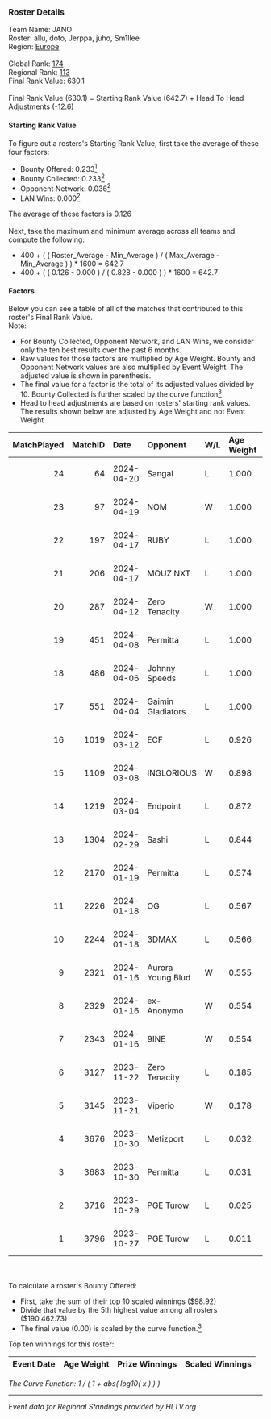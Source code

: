 ### Roster Details<br />
Team Name: JANO<br />
Roster: allu, doto, Jerppa, juho, Sm1llee<br />
Region: [Europe]( ../standings_europe.md)<br />
<br />
Global Rank: [174](../standings_global.md)<br />
Regional Rank: [113]( ../standings_europe.md)<br />
Final Rank Value:  630.1<br />
<br />
Final Rank Value (630.1) = Starting Rank Value (642.7) + Head To Head Adjustments (-12.6)<br />

#### Starting Rank Value<br />
To figure out a rosters's Starting Rank Value, first take the average of these four factors:<br />
- Bounty Offered: 0.233[<sup>1</sup>](#table2)
- Bounty Collected: 0.233[<sup>2</sup>](#table1)
- Opponent Network: 0.036[<sup>2</sup>](#table1)
- LAN Wins: 0.000[<sup>2</sup>](#table1)

The average of these factors is 0.126<br />
<br />
Next, take the maximum and minimum average across all teams and compute the following:<br />
- 400 + ( ( Roster_Average - Min_Average ) / ( Max_Average - Min_Average ) ) * 1600 = 642.7
- 400 + ( ( 0.126 - 0.000 ) / ( 0.828 - 0.000 ) ) * 1600 = 642.7


#### Factors<br />
Below you can see a table of all of the matches that contributed to this roster's Final Rank Value.<br />
Note:<br />

- For Bounty Collected, Opponent Network, and LAN Wins, we consider only the ten best results over the past 6 months.
- Raw values for those factors are multiplied by Age Weight. Bounty and Opponent Network values are also multiplied by Event Weight. The adjusted value is shown in parenthesis.
- The final value for a factor is the total of its adjusted values divided by 10. Bounty Collected is further scaled by the curve function[<sup>3</sup>](#curveFunction)
- Head to head adjustments are based on rosters' starting rank values. The results shown below are adjusted by Age Weight and not Event Weight
<span id="table1"></span><br />


| MatchPlayed | MatchID | Date       | Opponent          | W/L | Age Weight | Event Weight | Bounty Collected | Opponent Network | LAN Wins  | H2H Adjustment | Participating Roster              |
| -: | -: | :- | :- | :- | :- | :- | :- | :- | :- | -: | :- |
|          24 |      64 | 2024-04-20 | Sangal            | L   | 1.000      | -            | -                | -                | -         |          -7.99 | allu, doto, Jerppa, juho, Sm1llee |
|          23 |      97 | 2024-04-19 | NOM               | W   | 1.000      | 0.143        | 0.000 (0.000)    | 0.089 (0.013)    | 0 (0.000) |          13.12 | allu, doto, Jerppa, juho, Sm1llee |
|          22 |     197 | 2024-04-17 | RUBY              | L   | 1.000      | -            | -                | -                | -         |          -8.46 | allu, doto, Jerppa, juho, Sm1llee |
|          21 |     206 | 2024-04-17 | MOUZ NXT          | L   | 1.000      | -            | -                | -                | -         |          -5.22 | allu, doto, Jerppa, juho, Sm1llee |
|          20 |     287 | 2024-04-12 | Zero Tenacity     | W   | 1.000      | 0.371        | 0.008 (0.003)    | 0.805 (0.298)    | 0 (0.000) |          21.38 | allu, doto, Jerppa, juho, Sm1llee |
|          19 |     451 | 2024-04-08 | Permitta          | L   | 1.000      | -            | -                | -                | -         |          -6.03 | allu, doto, Jerppa, juho, Sm1llee |
|          18 |     486 | 2024-04-06 | Johnny Speeds     | L   | 1.000      | -            | -                | -                | -         |          -9.17 | allu, doto, Jerppa, juho, Sm1llee |
|          17 |     551 | 2024-04-04 | Gaimin Gladiators | L   | 1.000      | -            | -                | -                | -         |          -0.85 | allu, doto, Jerppa, juho, Sm1llee |
|          16 |    1019 | 2024-03-12 | ECF               | L   | 0.926      | -            | -                | -                | -         |         -15.74 | allu, doto, Jelo, Jerppa, Sm1llee |
|          15 |    1109 | 2024-03-08 | INGLORIOUS        | W   | 0.898      | 0.143        | 0.000 (0.000)    | 0.089 (0.011)    | 0 (0.000) |          11.88 | allu, doto, Jelo, Jerppa, Sm1llee |
|          14 |    1219 | 2024-03-04 | Endpoint          | L   | 0.872      | -            | -                | -                | -         |         -19.53 | allu, doto, Jelo, Jerppa, Sm1llee |
|          13 |    1304 | 2024-02-29 | Sashi             | L   | 0.844      | -            | -                | -                | -         |          -5.72 | allu, doto, Jelo, Jerppa, Sm1llee |
|          12 |    2170 | 2024-01-19 | Permitta          | L   | 0.574      | -            | -                | -                | -         |          -4.53 | Aerial, allu, doto, Jelo, Sm1llee |
|          11 |    2226 | 2024-01-18 | OG                | L   | 0.567      | -            | -                | -                | -         |          -0.48 | Aerial, allu, doto, Jelo, Sm1llee |
|          10 |    2244 | 2024-01-18 | 3DMAX             | L   | 0.566      | -            | -                | -                | -         |          -2.04 | Aerial, allu, doto, Jelo, Sm1llee |
|           9 |    2321 | 2024-01-16 | Aurora Young Blud | W   | 0.555      | 0.143        | 0.002 (0.000)    | 0.133 (0.011)    | 0 (0.000) |           9.83 | Aerial, allu, doto, Jelo, Sm1llee |
|           8 |    2329 | 2024-01-16 | ex-Anonymo        | W   | 0.554      | 0.143        | 0.027 (0.002)    | 0.276 (0.022)    | 0 (0.000) |          11.81 | Aerial, allu, doto, Jelo, Sm1llee |
|           7 |    2343 | 2024-01-16 | 9INE              | W   | 0.554      | 0.143        | 0.000 (0.000)    | 0.087 (0.007)    | 0 (0.000) |           6.42 | Aerial, allu, doto, Jelo, Sm1llee |
|           6 |    3127 | 2023-11-22 | Zero Tenacity     | L   | 0.185      | -            | -                | -                | -         |          -1.75 | allu, doto, Jelo, Jerppa, Sm1llee |
|           5 |    3145 | 2023-11-21 | Viperio           | W   | 0.178      | 0.333        | 0.000 (0.000)    | 0.056 (0.003)    | 0 (0.000) |           1.91 | allu, doto, Jelo, Jerppa, Sm1llee |
|           4 |    3676 | 2023-10-30 | Metizport         | L   | 0.032      | -            | -                | -                | -         |          -0.43 | allu, Jelo, Jerppa, Sm1llee, zks  |
|           3 |    3683 | 2023-10-30 | Permitta          | L   | 0.031      | -            | -                | -                | -         |          -0.52 | allu, Jelo, Jerppa, Sm1llee, zks  |
|           2 |    3716 | 2023-10-29 | PGE Turow         | L   | 0.025      | -            | -                | -                | -         |          -0.32 | allu, Jelo, Jerppa, Sm1llee, zks  |
|           1 |    3796 | 2023-10-27 | PGE Turow         | L   | 0.011      | -            | -                | -                | -         |          -0.14 | allu, Jelo, Jerppa, Sm1llee, zks  |

<br />
<span id="table2"></span><br />
To calculate a roster's Bounty Offered:<br />

- First, take the sum of their top 10 scaled winnings ($98.92)
- Divide that value by the 5th highest value among all rosters ($190,462.73)
- The final value (0.00) is scaled by the curve function.[<sup>3</sup>](#curveFunction)

Top ten winnings for this roster:<br />

| Event Date | Age Weight | Prize Winnings | Scaled Winnings |
| :- | -: | :- | :- |


<span id="curveFunction"></span>_The Curve Function: 1 / ( 1 + abs( log10( x ) ) )_<br />

---
_Event data for Regional Standings provided by HLTV.org_<br />
